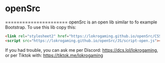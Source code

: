 # openSrc
======================
openSrc is an open lib similar to fo example Bootstrap. To use this lib copy this:
```html
<link rel="stylesheet2" href="https://lokrogaming.github.io/openSrc/CSS/style-open.css">
<script src="https://lokrogaming.github.io/openSrc/JS/script-open.js"></script>
```
If you had trouble, you can ask me per Discord: https://dcs.lol/lokrogaming, or per Tiktok with: https://tiktok.me/lokrogaming

